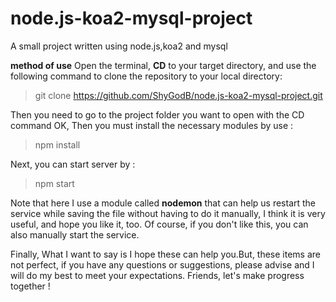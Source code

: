# node.js-koa2-mysql-project
A small project written using node.js,koa2 and mysql 

**method of use**
Open the terminal, **CD** to your target directory, and use the following command to clone the repository to your local directory:
> git clone https://github.com/ShyGodB/node.js-koa2-mysql-project.git

Then you need to go to the project folder you want to open with the CD command
OK, Then you must install the necessary modules by use :
> npm install

Next, you can start server by :
> npm start 

Note that here I use a module called **nodemon** that can help us restart the service while saving the file without having to do it manually, I think it is very useful, and hope you like it, too. Of course, if you don't like this, you can also manually start the service.

Finally, What I want to say is I hope these can help you.But, these items are not perfect, if you have any questions or suggestions, please advise and I will do my best to meet your expectations. Friends, let's make progress together !
